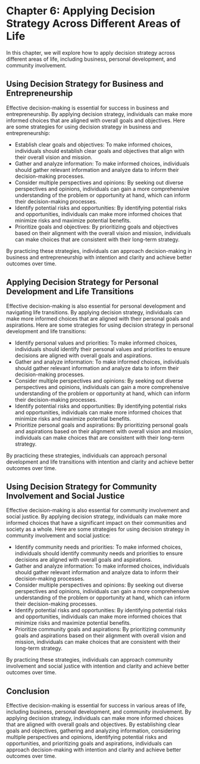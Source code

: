 Chapter 6: Applying Decision Strategy Across Different Areas of Life
====================================================================

In this chapter, we will explore how to apply decision strategy across different areas of life, including business, personal development, and community involvement.

Using Decision Strategy for Business and Entrepreneurship
---------------------------------------------------------

Effective decision-making is essential for success in business and entrepreneurship. By applying decision strategy, individuals can make more informed choices that are aligned with overall goals and objectives. Here are some strategies for using decision strategy in business and entrepreneurship:

* Establish clear goals and objectives: To make informed choices, individuals should establish clear goals and objectives that align with their overall vision and mission.
* Gather and analyze information: To make informed choices, individuals should gather relevant information and analyze data to inform their decision-making processes.
* Consider multiple perspectives and opinions: By seeking out diverse perspectives and opinions, individuals can gain a more comprehensive understanding of the problem or opportunity at hand, which can inform their decision-making processes.
* Identify potential risks and opportunities: By identifying potential risks and opportunities, individuals can make more informed choices that minimize risks and maximize potential benefits.
* Prioritize goals and objectives: By prioritizing goals and objectives based on their alignment with the overall vision and mission, individuals can make choices that are consistent with their long-term strategy.

By practicing these strategies, individuals can approach decision-making in business and entrepreneurship with intention and clarity and achieve better outcomes over time.

Applying Decision Strategy for Personal Development and Life Transitions
------------------------------------------------------------------------

Effective decision-making is also essential for personal development and navigating life transitions. By applying decision strategy, individuals can make more informed choices that are aligned with their personal goals and aspirations. Here are some strategies for using decision strategy in personal development and life transitions:

* Identify personal values and priorities: To make informed choices, individuals should identify their personal values and priorities to ensure decisions are aligned with overall goals and aspirations.
* Gather and analyze information: To make informed choices, individuals should gather relevant information and analyze data to inform their decision-making processes.
* Consider multiple perspectives and opinions: By seeking out diverse perspectives and opinions, individuals can gain a more comprehensive understanding of the problem or opportunity at hand, which can inform their decision-making processes.
* Identify potential risks and opportunities: By identifying potential risks and opportunities, individuals can make more informed choices that minimize risks and maximize potential benefits.
* Prioritize personal goals and aspirations: By prioritizing personal goals and aspirations based on their alignment with overall vision and mission, individuals can make choices that are consistent with their long-term strategy.

By practicing these strategies, individuals can approach personal development and life transitions with intention and clarity and achieve better outcomes over time.

Using Decision Strategy for Community Involvement and Social Justice
--------------------------------------------------------------------

Effective decision-making is also essential for community involvement and social justice. By applying decision strategy, individuals can make more informed choices that have a significant impact on their communities and society as a whole. Here are some strategies for using decision strategy in community involvement and social justice:

* Identify community needs and priorities: To make informed choices, individuals should identify community needs and priorities to ensure decisions are aligned with overall goals and aspirations.
* Gather and analyze information: To make informed choices, individuals should gather relevant information and analyze data to inform their decision-making processes.
* Consider multiple perspectives and opinions: By seeking out diverse perspectives and opinions, individuals can gain a more comprehensive understanding of the problem or opportunity at hand, which can inform their decision-making processes.
* Identify potential risks and opportunities: By identifying potential risks and opportunities, individuals can make more informed choices that minimize risks and maximize potential benefits.
* Prioritize community goals and aspirations: By prioritizing community goals and aspirations based on their alignment with overall vision and mission, individuals can make choices that are consistent with their long-term strategy.

By practicing these strategies, individuals can approach community involvement and social justice with intention and clarity and achieve better outcomes over time.

Conclusion
----------

Effective decision-making is essential for success in various areas of life, including business, personal development, and community involvement. By applying decision strategy, individuals can make more informed choices that are aligned with overall goals and objectives. By establishing clear goals and objectives, gathering and analyzing information, considering multiple perspectives and opinions, identifying potential risks and opportunities, and prioritizing goals and aspirations, individuals can approach decision-making with intention and clarity and achieve better outcomes over time.
